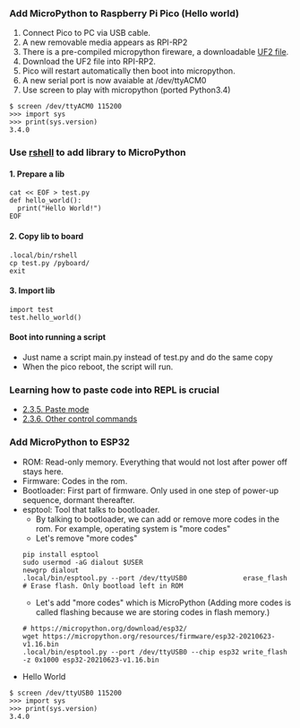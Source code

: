 ### Add MicroPython to Raspberry Pi Pico (Hello world)
1. Connect Pico to PC via USB cable.
2. A new removable media appears as RPI-RP2
3. There is a pre-compiled micropython fireware, a downloadable [UF2 file](https://www.raspberrypi.org/documentation/rp2040/getting-started/#getting-started-with-micropython).
4. Download the UF2 file into RPI-RP2.
5. Pico will restart automatically then boot into micropython.
6. A new serial port is now avaiable at /dev/ttyACM0
7. Use screen to play with micropython (ported Python3.4)
```
$ screen /dev/ttyACM0 115200
>>> import sys 
>>> print(sys.version)
3.4.0
```
### Use [rshell](https://github.com/dhylands/rshell) to add library to MicroPython
#### 1. Prepare a lib
```shell
cat << EOF > test.py
def hello_world():
  print("Hello World!")
EOF
```
#### 2. Copy lib to board
```shell
.local/bin/rshell
cp test.py /pyboard/
exit
```
#### 3. Import lib
```
import test
test.hello_world()
```
#### Boot into running a script
* Just name a script main.py instead of test.py and do the same copy
* When the pico reboot, the script will run. 
### Learning how to paste code into REPL is crucial
* [2.3.5. Paste mode](https://docs.micropython.org/en/latest/esp8266/tutorial/repl.html#paste-mode)
* [2.3.6. Other control commands](https://docs.micropython.org/en/latest/esp8266/tutorial/repl.html#other-control-commands)
### Add MicroPython to ESP32
* ROM: Read-only memory. Everything that would not lost after power off stays here.
* Firmware: Codes in the rom.
* Bootloader: First part of firmware. Only used in one step of power-up sequence, dormant thereafter.
* esptool: Tool that talks to bootloader. 
  * By talking to bootloader, we can add or remove more codes in the rom. For example, operating system is "more codes"
  * Let's remove "more codes"
  ```
  pip install esptool
  sudo usermod -aG dialout $USER
  newgrp dialout
  .local/bin/esptool.py --port /dev/ttyUSB0              erase_flash # Erase flash. Only bootload left in ROM
  ```
  * Let's add "more codes" which is MicroPython (Adding more codes is called flashing because we are storing codes in flash memory.)
  ```
  # https://micropython.org/download/esp32/
  wget https://micropython.org/resources/firmware/esp32-20210623-v1.16.bin 
  .local/bin/esptool.py --port /dev/ttyUSB0 --chip esp32 write_flash -z 0x1000 esp32-20210623-v1.16.bin
  ```
* Hello World
```
$ screen /dev/ttyUSB0 115200
>>> import sys 
>>> print(sys.version)
3.4.0
```
